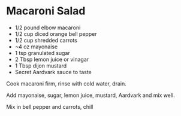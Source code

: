 Macaroni Salad
==============

- 1/2 pound elbow macaroni
- 1/2 cup diced orange bell pepper
- 1/2 cup shredded carrots
- ~4 oz mayonaise
- 1 tsp granulated sugar
- 2 Tbsp lemon juice or vinagar
- 1 Tbsp dijon mustard
- Secret Aardvark sauce to taste

Cook macaroni firm, rinse with cold water, drain.

Add mayonaise, sugar, lemon juice, mustard, Aardvark and mix well.

Mix in bell pepper and carrots, chill
